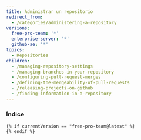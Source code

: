 ```yaml
---
title: Administrar un repositorio
redirect_from:
  - /categories/administering-a-repository
versions:
  free-pro-team: '*'
  enterprise-server: '*'
  github-ae: '*'
topics:
  - Repositories
children:
  - /managing-repository-settings
  - /managing-branches-in-your-repository
  - /configuring-pull-request-merges
  - /defining-the-mergeability-of-pull-requests
  - /releasing-projects-on-github
  - /finding-information-in-a-repository
---
```

### Índice
    {% if currentVersion == "free-pro-team@latest" %}
    {% endif %}
<!-- if currentVersion == "free-pro-team@latest" -->
<!-- endif -->
<!-- if currentVersion == "free-pro-team@latest" or currentVersion ver_gt "enterprise-server@2.17" -->
<!-- endif -->
<!-- if currentVersion == "free-pro-team@latest" -->
<!-- endif -->
<!-- if currentVersion != "free-pro-team@latest" -->
<!-- endif -->
<!-- if currentVersion == "free-pro-team@latest" or currentVersion ver_gt "enterprise-server@2.18" -->
<!-- endif -->
<!-- if currentVersion == "free-pro-team@latest" -->
<!-- endif -->
<!-- if currentVersion == "free-pro-team@latest" or currentVersion ver_gt "enterprise-server@2.18" -->
<!-- endif -->
<!-- if currentVersion == "free-pro-team@latest" or currentVersion ver_gt "enterprise-server@2.19" -->
<!-- endif -->
<!-- if currentVersion == "free-pro-team@latest" or currentVersion ver_gt "enterprise-server@2.20" -->
<!-- endif -->
<!-- if currentVersion == "free-pro-team@latest" or currentVersion ver_gt "enterprise-server@2.15" -->
<!-- endif -->
<!-- if currentVersion == "free-pro-team@latest" -->
<!-- endif -->
<!-- if currentVersion == "free-pro-team@latest" -->
<!-- endif -->

